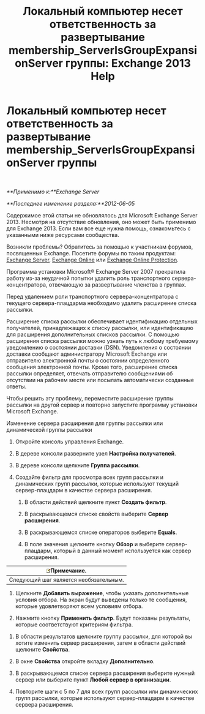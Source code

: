 ﻿---
title: 'Локальный компьютер несет ответственность за развертывание membership_ServerIsGroupExpansionServer группы: Exchange 2013 Help'
TOCTitle: Локальный компьютер несет ответственность за развертывание membership_ServerIsGroupExpansionServer группы
ms:assetid: 52872561-60e6-4f3d-bbc6-6de0edf74b09
ms:mtpsurl: https://technet.microsoft.com/ru-ru/library/ms.exch.setupreadiness.serverisgroupexpansionserver(v=EXCHG.150)
ms:contentKeyID: 50488052
ms.date: 05/22/2018
mtps_version: v=EXCHG.150
ms.translationtype: MT
---

# Локальный компьютер несет ответственность за развертывание membership\_ServerIsGroupExpansionServer группы

 

_**Применимо к:**Exchange Server_

_**Последнее изменение раздела:**2012-06-05_

Содержимое этой статьи не обновлялось для Microsoft Exchange Server 2013. Несмотря на отсутствие обновления, оно может быть применимо для Exchange 2013. Если вам все еще нужна помощь, ознакомьтесь с указанными ниже ресурсами сообщества.

Возникли проблемы? Обратитесь за помощью к участникам форумов, посвященных Exchange. Посетите форумы по таким продуктам: [Exchange Server](https://go.microsoft.com/fwlink/p/?linkid=60612), [Exchange Online](https://go.microsoft.com/fwlink/p/?linkid=267542) или [Exchange Online Protection](https://go.microsoft.com/fwlink/p/?linkid=285351).

Программа установки Microsoft® Exchange Server 2007 прекратила работу из-за неудачной попытки удалить роль транспортного сервера-концентратора, отвечающую за развертывание членства в группах.

Перед удалением роли транспортного сервера-концентратора с текущего сервера-плацдарма необходимо удалить расширение списка рассылки.

Расширение списка рассылки обеспечивает идентификацию отдельных получателей, принадлежащих к списку рассылки, или идентификацию для расширения дополнительных списков рассылки. С помощью расширения списка рассылки можно узнать путь к любому требуемому уведомлению о состоянии доставки (DSN). Уведомления о состоянии доставки сообщают администратору Microsoft Exchange или отправителю электронной почты о состоянии определенного сообщения электронной почты. Кроме того, расширение списка рассылки определяет, отвечать отправителю сообщениями об отсутствии на рабочем месте или посылать автоматически созданные ответы.

Чтобы решить эту проблему, переместите расширение группы рассылки на другой сервер и повторно запустите программу установки Microsoft Exchange.

Изменение сервера расширения для группы рассылки или динамической группы рассылки

1.  Откройте консоль управления Exchange.

2.  В дереве консоли разверните узел **Настройка получателей**.

3.  В дереве консоли щелкните **Группа рассылки**.

4.  Создайте фильтр для просмотра всех групп рассылки и динамических групп рассылки, которые используют текущий сервер-плацдарм в качестве сервера расширения.
    
    1.  В области действий щелкните пункт **Создать фильтр**.
    
    2.  В раскрывающемся списке свойств выберите **Сервер расширения**.
    
    3.  В раскрывающемся списке операторов выберите **Equals**.
    
    4.  В поле значения щелкните кнопку **Обзор** и выберите сервер-плацдарм, который в данный момент используется как сервер расширения.

<table>
<thead>
<tr class="header">
<th><img src="images/JJ126620.note(EXCHG.150).gif" title="Примечание" alt="Примечание" />Примечание.</th>
</tr>
</thead>
<tbody>
<tr class="odd">
<td>Следующий шаг является необязательным.</td>
</tr>
</tbody>
</table>


1.  Щелкните **Добавить выражение**, чтобы указать дополнительные условия отбора. На экран будут выведены только те сообщения, которые удовлетворяют всем условиям отбора.

2.  Нажмите кнопку **Применить фильтр**. Будут показаны результаты, которые соответствуют критериям фильтра.

<!-- end list -->

1.  В области результатов щелкните группу рассылки, для которой вы хотите изменить сервер расширения, затем в области действий щелкните **Свойства**.

2.  В окне **Свойства** откройте вкладку **Дополнительно**.

3.  В раскрывающемся списке сервера расширения выберите нужный сервер или выберите пункт **Любой сервер в организации**.

4.  Повторите шаги с 5 по 7 для всех групп рассылки или динамических групп рассылки, которые используют сервер-плацдарм в качестве сервера расширения.

